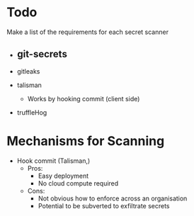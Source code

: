 # Todo
Make a list of the requirements for each secret scanner
 - git-secrets
   - 
 - gitleaks
 - talisman
   - Works by hooking commit (client side)

 - truffleHog

 # Mechanisms for Scanning
  - Hook commit (Talisman,)
    - Pros:
        - Easy deployment
        - No cloud compute required
    - Cons: 
       - Not obvious how to enforce across an organisation
       - Potential to be subverted to exfiltrate secrets 
